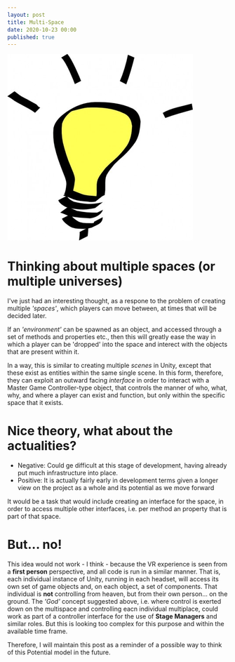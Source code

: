 ```yaml
---
layout: post
title: Multi-Space
date: 2020-10-23 00:00
published: true
---
```


![Lightbulb](\images\GAM750\lightbulb.jpg)

# Thinking about multiple spaces (or multiple universes)

I've just had an interesting thought, as a respone to the problem of creating multiple _'spaces'_, which players can move between, at times that will be decided later.

If an _'environment'_ can be spawned as an object, and accessed through a set of methods and properties etc., then this will greatly ease the way in which a player can be 'dropped' into the space and interect with the objects that are present within it.

In a way, this is similar to creating multiple _scenes_ in Unity, except that these exist as entities within the same single scene.  In this form, therefore, they can exploit an outward facing _interface_ in order to interact with a Master Game Controller-type object, that controls the manner of who, what, why, and where a player can exist and function, but only within the specific space that it exists.

# Nice theory, what about the actualities?

* Negative: Could ge difficult at this stage of development, having already put much infrastructure into place.
* Positive: It is actually fairly early in development terms given a longer view on the project as a whole and its potential as we move forward

It would be a task that would include creating an interface for the space, in order to access multiple other interfaces, i.e. per method an property that is part of that space.

# But... no!

This idea would not work - I think - because the VR experience is seen from a **first person** perspective, and all code is run in a similar manner. That is, each individual instance of Unity, running in each headset, will access its own set of game objects and, on each object, a set of components. That individual is **not** controlling from heaven, but from their own person... on the ground.  The _'God'_ concept suggested above, i.e. where control is exerted down on the multispace and controlling eacn individual multiplace, could work as part of a controller interface for the use of **Stage Managers** and similar roles. But this is looking too complex for this purpose and within the available time frame.

Therefore, I will maintain this post as a reminder of a possible way to think of this Potential model in the future.

